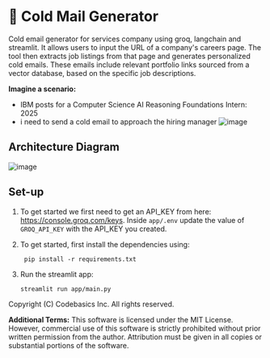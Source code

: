 # 📧 Cold Mail Generator
Cold email generator for services company using groq, langchain and streamlit. It allows users to input the URL of a company's careers page. The tool then extracts job listings from that page and generates personalized cold emails. These emails include relevant portfolio links sourced from a vector database, based on the specific job descriptions. 

**Imagine a scenario:**

- IBM posts for a Computer Science AI Reasoning Foundations Intern: 2025 
- i need to send a cold email to approach the hiring manager
![image](https://github.com/user-attachments/assets/89624368-ae10-47c5-b8f9-09decf9b8182)


## Architecture Diagram
![image](https://github.com/user-attachments/assets/a11649e2-3723-485b-a2be-b81f145a43d9)


## Set-up
1. To get started we first need to get an API_KEY from here: https://console.groq.com/keys. Inside `app/.env` update the value of `GROQ_API_KEY` with the API_KEY you created. 


2. To get started, first install the dependencies using:
    ```commandline
     pip install -r requirements.txt
    ```
   
3. Run the streamlit app:
   ```commandline
   streamlit run app/main.py
   ```
   

Copyright (C) Codebasics Inc. All rights reserved.

**Additional Terms:**
This software is licensed under the MIT License. However, commercial use of this software is strictly prohibited without prior written permission from the author. Attribution must be given in all copies or substantial portions of the software.
